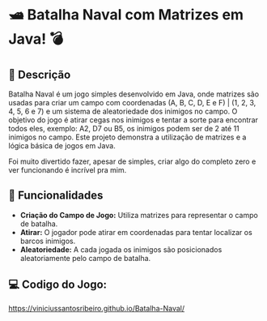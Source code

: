 # 🛥 Batalha Naval com Matrizes em Java! 💣

## 🌊 Descrição

Batalha Naval é um jogo simples desenvolvido em Java, onde matrizes são usadas para criar um campo com coordenadas (A, B, C, D, E e F) | (1, 2, 3, 4, 5, 6 e 7) e um sistema de aleatoriedade dos inimigos no campo. O objetivo do jogo é atirar cegas nos inimigos e tentar a sorte para encontrar todos eles, exemplo: A2, D7 ou B5, os inimigos podem ser de 2 até 11 inimigos no campo. Este projeto demonstra a utilização de matrizes e a lógica básica de jogos em Java.

Foi muito divertido fazer, apesar de simples, criar algo do completo zero e ver funcionando é incrível pra mim.

## 🎯 Funcionalidades

- **Criação do Campo de Jogo:** Utiliza matrizes para representar o campo de batalha.
- **Atirar:** O jogador pode atirar em coordenadas para tentar localizar os barcos inimigos.
- **Aleatoriedade:** A cada jogada os inimigos são posicionados aleatoriamente pelo campo de batalha.

## 💻 Codigo do Jogo:
https://viniciussantosribeiro.github.io/Batalha-Naval/


